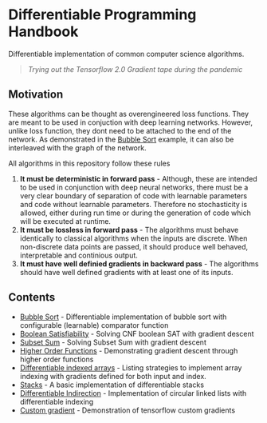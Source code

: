 # Differentiable Programming Handbook

Differentiable implementation of common computer science algorithms.

> *Trying out the Tensorflow 2.0 Gradient tape during the pandemic*

## Motivation

These algorithms can be thought as overengineered loss functions. They are meant to be used in conjuction with deep learning networks. However, unlike loss function, they dont need to be attached to the end of the network. As demonstrated in the [Bubble Sort](notebooks/bubble-sort.ipynb) example, it can also be interleaved with the graph of the network.

All algorithms in this repository follow these rules

1. **It must be deterministic in forward pass** - Although, these are intended to be used in conjunction with deep neural networks, there must be a very clear boundary of separation of code with learnable parameters and code without learnable parameters. Therefore no stochasticity is allowed, either during run time or during the generation of code which will be executed at runtime.
2. **It must be lossless in forward pass** - The algorithms must behave identically to classical algorithms when the inputs are discrete. When non-discrete data points are passed, it should produce well behaved, interpretable and continious output.
3. **It must have well definied gradients in backward pass** - The algorithms should have well defined gradients with at least one of its inputs.

## Contents

* [Bubble Sort](notebooks/bubble-sort.ipynb) - Differentiable implementation of bubble sort with configurable (learnable) comparator function
* [Boolean Satisfiability](notebooks/boolean-satisfiability.ipynb) - Solving CNF boolean SAT with gradient descent
* [Subset Sum](notebooks/subset-sum.ipynb) - Solving Subset Sum with gradient descent
* [Higher Order Functions](notebooks/higher-order-functions.ipynb) - Demonstrating gradient descent through higher order functions
* [Differentiable indexed arrays](notebooks/differentiable-indexed-arrays.ipynb) - Listing strategies to implement array indexing with gradients defined for both input and index.
* [Stacks](notebooks/stacks.ipynb) - A basic implementation of differentiable stacks
* [Differentiable Indirection](notebooks/differentiable-indirection.ipynb) - Implementation of circular linked lists with differentiable indexing
* [Custom gradient](notebooks/custom-gradient.ipynb) - Demonstration of tensorflow custom gradients
